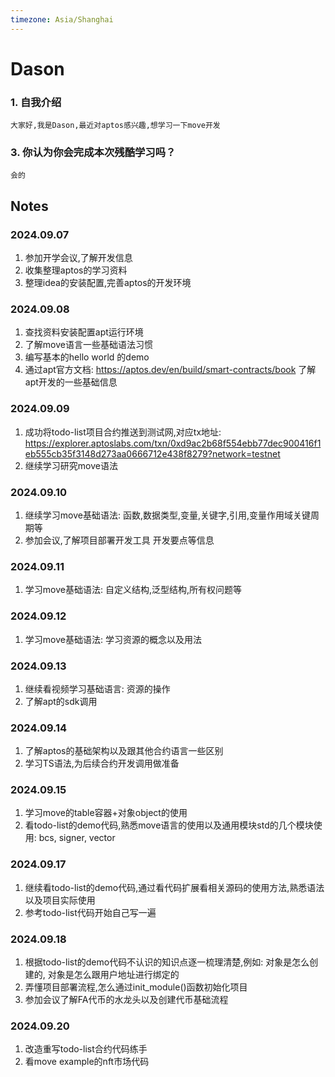 ```yaml
---
timezone: Asia/Shanghai
---
```




# Dason

### 1. 自我介绍
    大家好,我是Dason,最近对aptos感兴趣,想学习一下move开发
### 3. 你认为你会完成本次残酷学习吗？
    会的

## Notes

<!-- Content_START -->

### 2024.09.07

1. 参加开学会议,了解开发信息
2. 收集整理aptos的学习资料
3. 整理idea的安装配置,完善aptos的开发环境

### 2024.09.08
1. 查找资料安装配置apt运行环境
2. 了解move语言一些基础语法习惯
3. 编写基本的hello world 的demo
4. 通过apt官方文档: https://aptos.dev/en/build/smart-contracts/book 了解apt开发的一些基础信息

### 2024.09.09
1. 成功将todo-list项目合约推送到测试网,对应tx地址: https://explorer.aptoslabs.com/txn/0xd9ac2b68f554ebb77dec900416f1eb555cb35f3148d273aa0666712e438f8279?network=testnet
2. 继续学习研究move语法

### 2024.09.10
1. 继续学习move基础语法: 函数,数据类型,变量,关键字,引用,变量作用域关键周期等
2. 参加会议,了解项目部署开发工具 开发要点等信息

### 2024.09.11
1. 学习move基础语法: 自定义结构,泛型结构,所有权问题等

### 2024.09.12
1. 学习move基础语法: 学习资源的概念以及用法

### 2024.09.13
1. 继续看视频学习基础语言: 资源的操作
2. 了解apt的sdk调用

### 2024.09.14
1. 了解aptos的基础架构以及跟其他合约语言一些区别
2. 学习TS语法,为后续合约开发调用做准备

### 2024.09.15
1. 学习move的table容器+对象object的使用
2. 看todo-list的demo代码,熟悉move语言的使用以及通用模块std的几个模块使用: bcs, signer, vector

### 2024.09.17
1. 继续看todo-list的demo代码,通过看代码扩展看相关源码的使用方法,熟悉语法以及项目实际使用
2. 参考todo-list代码开始自己写一遍

### 2024.09.18
1. 根据todo-list的demo代码不认识的知识点逐一梳理清楚,例如: 对象是怎么创建的, 对象是怎么跟用户地址进行绑定的
2. 弄懂项目部署流程,怎么通过init_module()函数初始化项目
3. 参加会议了解FA代币的水龙头以及创建代币基础流程

### 2024.09.20
1. 改造重写todo-list合约代码练手
2. 看move example的nft市场代码

<!-- Content_END -->
